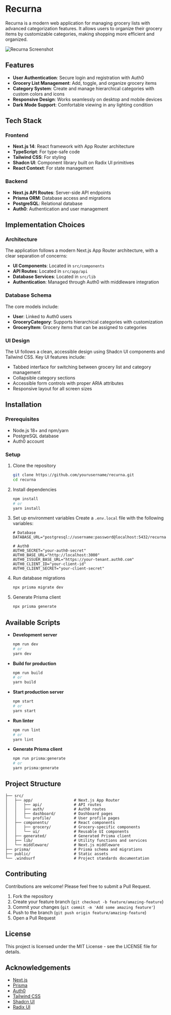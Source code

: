 # Recurna

Recurna is a modern web application for managing grocery lists with advanced categorization features. It allows users to organize their grocery items by customizable categories, making shopping more efficient and organized.

![Recurna Screenshot](https://placeholder-for-screenshot.com)

## Features

- **User Authentication**: Secure login and registration with Auth0
- **Grocery List Management**: Add, toggle, and organize grocery items
- **Category System**: Create and manage hierarchical categories with custom colors and icons
- **Responsive Design**: Works seamlessly on desktop and mobile devices
- **Dark Mode Support**: Comfortable viewing in any lighting condition

## Tech Stack

### Frontend
- **Next.js 14**: React framework with App Router architecture
- **TypeScript**: For type-safe code
- **Tailwind CSS**: For styling
- **Shadcn UI**: Component library built on Radix UI primitives
- **React Context**: For state management

### Backend
- **Next.js API Routes**: Server-side API endpoints
- **Prisma ORM**: Database access and migrations
- **PostgreSQL**: Relational database
- **Auth0**: Authentication and user management

## Implementation Choices

### Architecture

The application follows a modern Next.js App Router architecture, with a clear separation of concerns:

- **UI Components**: Located in `src/components`
- **API Routes**: Located in `src/app/api`
- **Database Services**: Located in `src/lib`
- **Authentication**: Managed through Auth0 with middleware integration

### Database Schema

The core models include:

- **User**: Linked to Auth0 users
- **GroceryCategory**: Supports hierarchical categories with customization
- **GroceryItem**: Grocery items that can be assigned to categories

### UI Design

The UI follows a clean, accessible design using Shadcn UI components and Tailwind CSS. Key UI features include:

- Tabbed interface for switching between grocery list and category management
- Collapsible category sections
- Accessible form controls with proper ARIA attributes
- Responsive layout for all screen sizes

## Installation

### Prerequisites

- Node.js 18+ and npm/yarn
- PostgreSQL database
- Auth0 account

### Setup

1. Clone the repository
   ```bash
   git clone https://github.com/yourusername/recurna.git
   cd recurna
   ```

2. Install dependencies
   ```bash
   npm install
   # or
   yarn install
   ```

3. Set up environment variables
   Create a `.env.local` file with the following variables:
   ```
   # Database
   DATABASE_URL="postgresql://username:password@localhost:5432/recurna"
   
   # Auth0
   AUTH0_SECRET="your-auth0-secret"
   AUTH0_BASE_URL="http://localhost:3000"
   AUTH0_ISSUER_BASE_URL="https://your-tenant.auth0.com"
   AUTH0_CLIENT_ID="your-client-id"
   AUTH0_CLIENT_SECRET="your-client-secret"
   ```

4. Run database migrations
   ```bash
   npx prisma migrate dev
   ```

5. Generate Prisma client
   ```bash
   npx prisma generate
   ```

## Available Scripts

- **Development server**
  ```bash
  npm run dev
  # or
  yarn dev
  ```

- **Build for production**
  ```bash
  npm run build
  # or
  yarn build
  ```

- **Start production server**
  ```bash
  npm start
  # or
  yarn start
  ```

- **Run linter**
  ```bash
  npm run lint
  # or
  yarn lint
  ```

- **Generate Prisma client**
  ```bash
  npm run prisma:generate
  # or
  yarn prisma:generate
  ```

## Project Structure

```
├── src/
│   ├── app/                  # Next.js App Router
│   │   ├── api/              # API routes
│   │   ├── auth/             # Auth0 routes
│   │   ├── dashboard/        # Dashboard pages
│   │   └── profile/          # User profile pages
│   ├── components/           # React components
│   │   ├── grocery/          # Grocery-specific components
│   │   └── ui/               # Reusable UI components
│   ├── generated/            # Generated Prisma client
│   ├── lib/                  # Utility functions and services
│   └── middleware/           # Next.js middleware
├── prisma/                   # Prisma schema and migrations
├── public/                   # Static assets
└── .windsurf                 # Project standards documentation
```

## Contributing

Contributions are welcome! Please feel free to submit a Pull Request.

1. Fork the repository
2. Create your feature branch (`git checkout -b feature/amazing-feature`)
3. Commit your changes (`git commit -m 'Add some amazing feature'`)
4. Push to the branch (`git push origin feature/amazing-feature`)
5. Open a Pull Request

## License

This project is licensed under the MIT License - see the LICENSE file for details.

## Acknowledgements

- [Next.js](https://nextjs.org/)
- [Prisma](https://www.prisma.io/)
- [Auth0](https://auth0.com/)
- [Tailwind CSS](https://tailwindcss.com/)
- [Shadcn UI](https://ui.shadcn.com/)
- [Radix UI](https://www.radix-ui.com/)
